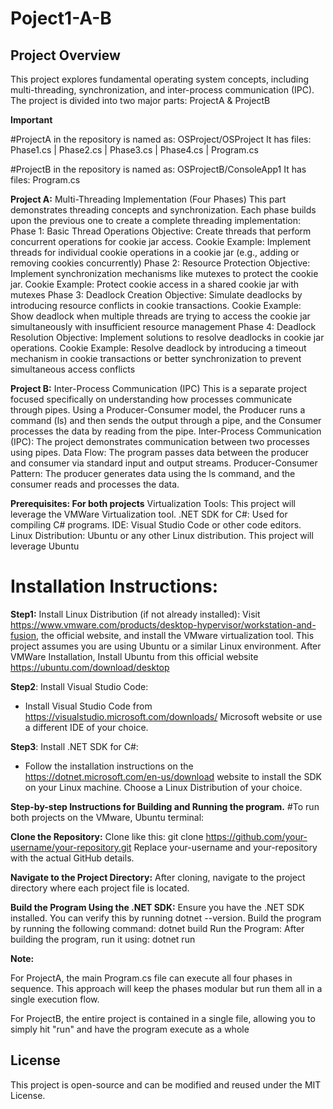# Poject1-A-B

## Project Overview
This project explores fundamental operating system concepts, including multi-threading, synchronization, and inter-process communication (IPC). The project is divided into two major parts: ProjectA & ProjectB

**Important**

#ProjectA in the repository is named as: OSProject/OSProject
It has files: Phase1.cs | Phase2.cs | Phase3.cs | Phase4.cs | Program.cs

#ProjectB in the repository is named as: OSProjectB/ConsoleApp1
It has files: Program.cs


**Project A:** Multi-Threading Implementation (Four Phases)
This part demonstrates threading concepts and synchronization. Each phase builds upon the previous one to create a complete threading implementation:
Phase 1: Basic Thread Operations
Objective: Create threads that perform concurrent operations for cookie jar access. 
Cookie Example: Implement threads for individual cookie operations in a cookie jar (e.g., adding or removing cookies concurrently)
Phase 2: Resource Protection
Objective: Implement synchronization mechanisms like mutexes to protect the cookie jar.
Cookie Example: Protect cookie access in a shared cookie jar with mutexes
Phase 3: Deadlock Creation
Objective: Simulate deadlocks by introducing resource conflicts in cookie transactions.
Cookie Example: Show deadlock when multiple threads are trying to access the cookie jar simultaneously with insufficient resource management
Phase 4: Deadlock Resolution
Objective: Implement solutions to resolve deadlocks in cookie jar operations.
Cookie Example: Resolve deadlock by introducing a timeout mechanism in cookie transactions or better synchronization to prevent simultaneous access conflicts

**Project B:** Inter-Process Communication (IPC)
This is a separate project focused specifically on understanding how processes communicate through pipes. Using a Producer-Consumer model, the Producer runs a command (ls) and then sends the output through a pipe, and the Consumer processes the data by reading from the pipe.
Inter-Process Communication (IPC): The project demonstrates communication between two processes using pipes.
Data Flow: The program passes data between the producer and consumer via standard input and output streams.
Producer-Consumer Pattern: The producer generates data using the ls command, and the consumer reads and processes the data.

**Prerequisites: For both projects**
Virtualization Tools: This project will leverage the VMWare Virtualization tool.
.NET SDK for C#: Used for compiling C# programs.
IDE: Visual Studio Code or other code editors.
Linux Distribution: Ubuntu or any other Linux distribution. This project will leverage Ubuntu

# Installation Instructions:
**Step1:** Install Linux Distribution (if not already installed):
Visit https://www.vmware.com/products/desktop-hypervisor/workstation-and-fusion, the official website, and install the VMware virtualization tool.
This project assumes you are using Ubuntu or a similar Linux environment. After VMWare Installation, Install Ubuntu from this official website https://ubuntu.com/download/desktop

**Step2**: Install Visual Studio Code:
   - Install Visual Studio Code from https://visualstudio.microsoft.com/downloads/ Microsoft website or use a different IDE of your choice.
     
**Step3**: Install .NET SDK for C#:
   - Follow the installation instructions on the https://dotnet.microsoft.com/en-us/download website to install the SDK on your Linux machine. Choose a Linux Distribution of your choice.


**Step-by-step Instructions for Building and Running the program.**
#To run  both projects on the VMware, Ubuntu terminal:

**Clone the Repository:**
Clone like this: git clone https://github.com/your-username/your-repository.git
Replace your-username and your-repository with the actual GitHub details.

**Navigate to the Project Directory:**
After cloning, navigate to the project directory where each project file is located.

**Build the Program Using the .NET SDK:**
Ensure you have the .NET SDK installed. You can verify this by running dotnet --version.
Build the program by running the following command: dotnet build
Run the Program: After building the program, run it using: dotnet run

**Note:** 

For ProjectA, the main Program.cs file can execute all four phases in sequence. This approach will keep the phases modular but run them all in a single execution flow.

For ProjectB, the entire project is contained in a single file, allowing you to simply hit "run" and have the program execute as a whole


## License
This project is open-source and can be modified and reused under the MIT License.
